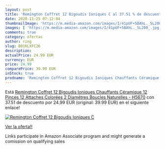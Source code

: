```yaml
---
layout: post
title: 'Remington Coffret 12 Bigoudis Ioniques C al 37.51 % de descuento'
date: 2020-11-25 07:12:04
thumbnailImage: 'https://m.media-amazon.com/images/I/41pUF+5BAhL._SL200_.jpg'
images: [ 'https://m.media-amazon.com/images/I/41pUF+5BAhL._SL200_.jpg' ]
comments: true
category: ofertas
author: ring
slug: B01KLXFC26
description:
actualPrice: 24.99 EUR
currency: EUR
price: 24.99
comparePrice: 39.99 EUR
inStock: true
prodname: 'Remington Coffret 12 Bigoudis Ioniques Chauffants Céramique  12 Pinces  12 Attaches Colorées  2 Diamètres  Boucles Naturelles - H5670'
---
```


Está [Remington Coffret 12 Bigoudis Ioniques Chauffants Céramique  12 Pinces  12 Attaches Colorées  2 Diamètres  Boucles Naturelles - H5670](https://www.amazon.fr/dp/B01KLXFC26/?tag=tolees0d-21) con 37.51 de descuento por 24.99 EUR (original: 39.99 EUR) en el siguiente enlace!

[![Remington Coffret 12 Bigoudis Ioniques C](https://m.media-amazon.com/images/I/41pUF+5BAhL._SL200_.jpg)](https://www.amazon.fr/dp/B01KLXFC26/?tag=tolees0d-21)

[Ver la oferta!!](https://www.amazon.fr/dp/B01KLXFC26/?tag=tolees0d-21)

Links participate in Amazon Associate program and might generate a comission on qualifying sales


